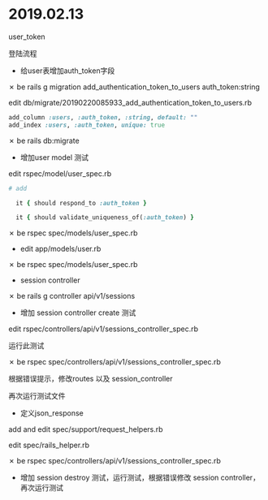 # 2019.02.13

user_token

登陆流程



* 给user表增加auth_token字段

✗ be rails g migration add_authentication_token_to_users auth_token:string

edit db/migrate/20190220085933_add_authentication_token_to_users.rb

```ruby
add_column :users, :auth_token, :string, default: ""
add_index :users, :auth_token, unique: true

```

✗ be rails db:migrate


* 增加user model 测试

edit rspec/model/user_spec.rb


```ruby
# add

  it { should respond_to :auth_token }

  it { should validate_uniqueness_of(:auth_token) }

```

✗ be rspec spec/models/user_spec.rb 

* edit app/models/user.rb

✗ be rspec spec/models/user_spec.rb   


* session controller

✗ be rails g controller api/v1/sessions

* 增加 session controller create 测试

edit rspec/controllers/api/v1/sessions_controller_spec.rb

运行此测试

✗ be rspec spec/controllers/api/v1/sessions_controller_spec.rb

根据错误提示，修改routes 以及 session_controller

再次运行测试文件


* 定义json_response

add and edit spec/support/request_helpers.rb

edit spec/rails_helper.rb

✗ be rspec spec/controllers/api/v1/sessions_controller_spec.rb


* 增加 session destroy 测试，运行测试，根据错误修改 session controller，再次运行测试



